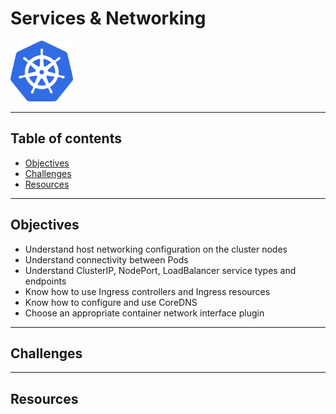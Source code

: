 # Services & Networking

<img src="https://github.com/kubernetes/kubernetes/raw/master/logo/logo.png" width="100">

----

## Table of contents

- [Objectives](#objectives)
- [Challenges](#challenges)
- [Resources](#resources)

---

## Objectives

- Understand host networking configuration on the cluster nodes
- Understand connectivity between Pods
- Understand ClusterIP, NodePort, LoadBalancer service types and endpoints
- Know how to use Ingress controllers and Ingress resources
- Know how to configure and use CoreDNS
- Choose an appropriate container network interface plugin

---

## Challenges

---

## Resources